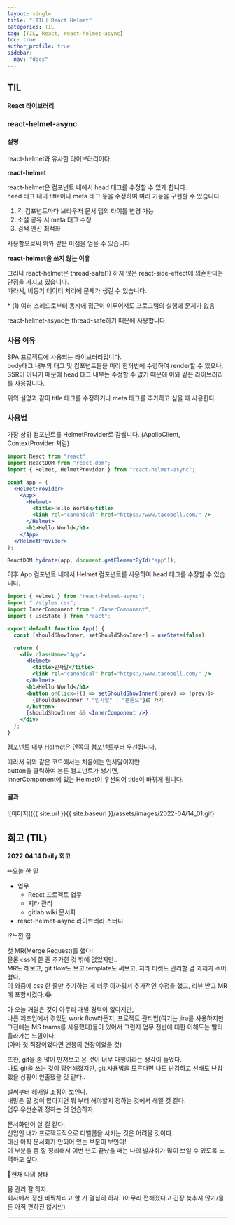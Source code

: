 ```yaml
---
layout: single
title: "[TIL] React Helmet"
categories: TIL
tag: [TIL, React, react-helmet-async]
toc: true
author_profile: true
sidebar:
  nav: "docs"
---
```


## TIL

**React 라이브러리**

### react-helmet-async

#### 설명

react-helmet과 유사한 라이브러리이다.

**react-helmet**

react-helmet은 컴포넌트 내에서 head 태그를 수정할 수 있게 합니다.  
head 태그 내의 title이나 meta 태그 등을 수정하여 여러 기능을 구현할 수 있습니다.

1. 각 컴포넌트마다 브라우저 문서 탭의 타이틀 변경 가능
2. 소셜 공유 시 meta 태그 수정
3. 검색 엔진 최적화

사용함으로써 위와 같은 이점을 얻을 수 있습니다.

**react-helmet을 쓰지 않는 이유**

그러나 react-helmet은 thread-safe(1) 하지 않은 react-side-effect에 의존한다는 단점을 가지고 있습니다.  
따라서, 비동기 데이터 처리에 문제가 생길 수 있습니다.

\* (1) 여러 스레드로부터 동시에 접근이 이루어져도 프로그램의 실행에 문제가 없음

react-helmet-async는 thread-safe하기 때문에 사용합니다.

### 사용 이유

SPA 프로젝트에 사용되는 라이브러리입니다.  
body태그 내부의 태그 및 컴포넌트들을 미리 한꺼번에 수령하여 render할 수 있으나,  
SSR이 아니기 때문에 head 태그 내부는 수정할 수 없기 때문에 이와 같은 라이브러리를 사용합니다.

위의 설명과 같이 title 태그를 수정하거나 meta 태그를 추가하고 싶을 때 사용한다.

### 사용법

가장 상위 컴포넌트를 HelmetProvider로 감쌉니다. (ApolloClient, ContextProvider 처럼)

```jsx
import React from "react";
import ReactDOM from "react-dom";
import { Helmet, HelmetProvider } from "react-helmet-async";

const app = (
  <HelmetProvider>
    <App>
      <Helmet>
        <title>Hello World</title>
        <link rel="canonical" href="https://www.tacobell.com/" />
      </Helmet>
      <h1>Hello World</h1>
    </App>
  </HelmetProvider>
);

ReactDOM.hydrate(app, document.getElementById("app"));
```

이후 App 컴포넌트 내에서 Helmet 컴포넌트를 사용하여 head 태그를 수정할 수 있습니다.

```jsx
import { Helmet } from "react-helmet-async";
import "./styles.css";
import InnerComponent from "./InnerComponent";
import { useState } from "react";

export default function App() {
  const [shouldShowInner, setShouldShowInner] = useState(false);

  return (
    <div className="App">
      <Helmet>
        <title>인사말</title>
        <link rel="canonical" href="https://www.tacobell.com/" />
      </Helmet>
      <h1>Hello World</h1>
      <button onClick={() => setShouldShowInner((prev) => !prev)}>
        {shouldShowInner ? "인사말" : "본론으"}로 가기
      </button>
      {shouldShowInner && <InnerComponent />}
    </div>
  );
}
```

컴포넌트 내부 Helmet은 안쪽의 컴포넌트부터 우선됩니다.

따라서 위와 같은 코드에서는 처음에는 인사말이지만  
button을 클릭하여 본론 컴포넌트가 생기면,  
InnerComponent에 있는 Helmet이 우선되어 title이 바뀌게 됩니다.

#### 결과

![이미지]({{ site.url }}{{ site.baseurl }}/assets/images/2022-04/14_01.gif)

## 회고 (TIL)

**2022.04.14 Daily 회고**

✏오늘 한 일

- 업무
  - React 프로젝트 업무
  - 지라 관리
  - gitlab wiki 문서화
- react-helmet-async 라이브러리 스터디

⁉느낀 점

첫 MR(Merge Request)를 했다!  
물론 css에 한 줄 추가한 것 밖에 없었지만..  
MR도 해보고, git flow도 보고 template도 써보고, 지라 티켓도 관리할 겸 과제가 주어졌다.  
이 와중에 css 한 줄만 추가하는 게 너무 아까워서 추가적인 수정을 했고, 리뷰 받고 MR에 포함시켰다.😂

아 오늘 깨달은 것이 아무리 개발 경력이 없다지만,  
나름 제조업에서 겪었던 work flow라든지, 프로젝트 관리법(여기는 jira를 사용하지만 그전에는 MS teams를 사용했다)들이 있어서 그런지 업무 전반에 대한 이해도는 빨리 올라가는 느낌이다.  
(아마 첫 직장이었다면 멘붕의 현장이었을 것)

또한, git을 좀 많이 만져보고 온 것이 너무 다행이라는 생각이 들었다.  
나도 git을 쓰는 것이 당연해졌지만, git 사용법을 모른다면 나도 난감하고 선배도 난감했을 상황이 연출됐을 것 같다..

벌써부터 헤매일 조짐이 보인다.  
내말은 할 것이 많아지면 뭐 부터 해야할지 정하는 것에서 헤맬 것 같다.  
업무 우선순위 정하는 것 연습하자.

문서화만이 살 길 같다.  
신입인 내가 프로젝트적으로 디벨롭을 시키는 것은 어려울 것이다.  
대신 아직 문서화가 안되어 있는 부분이 보인다!  
이 부분을 좀 잘 정리해서 이번 년도 끝났을 때는 나의 발자취가 많이 보일 수 있도록 노력하고 싶다.

🎃현재 나의 상태

몸 관리 잘 하자.  
회사에서 정신 바짝차리고 할 거 열심히 하자. (아무리 편해졌다고 긴장 늦추지 않기/물론 아직 편하진 않지만)

<hr>
